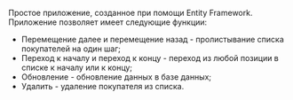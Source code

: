 Простое приложение, созданное при помощи Entity Framework.
Приложение позволяет имеет следующие функции:
  * Перемещение далее и перемещение назад - пролистывание списка покупателей на один шаг;
  * Переход к началу и переход к концу - переход из любой позиции в списке к началу или к концу;
  * Обновление - обновление данных в базе данных;
  * Удалить - удаление покупателя из списка.
  
